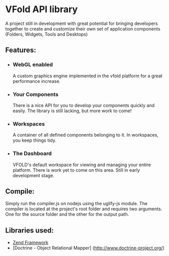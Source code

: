 VFold API library
=============

A project still in development with great potential for bringing developers together to create and customize their own set of application components (Folders, Widgets, Tools and Desktops)

Features:
-------

* ### WebGL enabled
 
    A custom graphics engine implemented in the vfold platform for a great performance increase.

* ### Your Components

    There is a nice API for you to develop your components quickly and easily. The library is still lacking, but more work to come!

* ### Workspaces

    A container of all defined components belonging to it. In workspaces, you keep things tidy.

* ### The Dashboard

    VFOLD's default workspace for viewing and managing your entire platform. There is work yet to come on this area. Still in early development stage.

Compile:
-------

Simply run the compiler.js on nodejs using the uglify-js module. The compiler is located at the project's root folder and requires two arguments. One for the source folder and the other for the output path.

Libraries used:
------------

* [Zend Framework](http://framework.zend.com/)
* [Doctrine - Object Relational Mapper] (http://www.doctrine-project.org/)